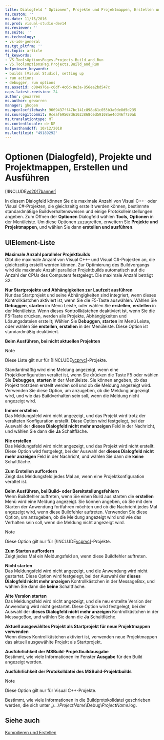 ```yaml
---
title: Dialogfeld " Optionen", Projekte und Projektmappen, Erstellen und Ausführen | Microsoft-Dokumentation
ms.custom: ''
ms.date: 11/15/2016
ms.prod: visual-studio-dev14
ms.reviewer: ''
ms.suite: ''
ms.technology:
- vs-ide-general
ms.tgt_pltfrm: ''
ms.topic: article
f1_keywords:
- VS.ToolsOptionsPages.Projects.Build_and_Run
- VS.ToolsOptionsPag.Projects.Build_and_Run
helpviewer_keywords:
- builds [Visual Studio], setting up
- run actions
- debugger, run options
ms.assetid: c884976e-c0df-4c6d-8e3a-856ea2bd547c
caps.latest.revision: 24
author: gewarren
ms.author: gewarren
manager: ghogen
ms.openlocfilehash: 9669437ff47bc141c898a61c055b3a0de8d5d235
ms.sourcegitcommit: 9ceaf69568d61023868ced59108ae4dd46f720ab
ms.translationtype: MT
ms.contentlocale: de-DE
ms.lasthandoff: 10/12/2018
ms.locfileid: "49189292"
---
```

# <a name="options-dialog-box--projects-and-solutions-build-and-run"></a>Optionen (Dialogfeld), Projekte und Projektmappen, Erstellen und Ausführen
[!INCLUDE[vs2017banner](../../includes/vs2017banner.md)]

  
In diesem Dialogfeld können Sie die maximale Anzahl von Visual C++- oder Visual C#-Projekten, die gleichzeitig erstellt werden können, bestimmte standardmäßige Buildverhaltensweisen und einige Protokolleinstellungen angeben. Zum Öffnen der **Optionen** Dialogfeld wählen **Tools**, **Optionen** in der Menüleiste. Um diese Optionen zuzugreifen, erweitern Sie **Projekte und Projektmappen**, und wählen Sie dann **erstellen und ausführen**.  
  
## <a name="uielement-list"></a>UIElement-Liste  
 **Maximale Anzahl paralleler Projektbuilds**  
 Gibt die maximale Anzahl von Visual C++- und Visual C#-Projekten an, die gleichzeitig erstellt werden können. Zur Optimierung des Buildvorgangs wird die maximale Anzahl paralleler Projektbuilds automatisch auf die Anzahl der CPUs des Computers festgelegt. Die maximale Anzahl beträgt 32.  
  
 **Nur Startprojekte und Abhängigkeiten zur Laufzeit ausführen**  
 Nur das Startprojekt und seine Abhängigkeiten sind integriert, wenn dieses Kontrollkästchen aktiviert ist, wenn Sie die F5-Taste auswählen. Wählen Sie **Debuggen**, **starten** im Menü Leiste, oder wählen Sie **erstellen**, **erstellen** in der Menüleiste. Wenn dieses Kontrollkästchen deaktiviert ist, wenn Sie die F5-Taste drücken, werden alle Projekte, Abhängigkeiten und Lösungsdateien erstellt; Wählen Sie **Debuggen**, **starten** im Menü Leiste, oder wählen Sie **erstellen**, **erstellen** in der Menüleiste. Diese Option ist standardmäßig deaktiviert.  
  
 **Beim Ausführen, bei nicht aktuellen Projekten**  
 > [!NOTE]
>  Diese Liste gilt nur für [!INCLUDE[vcprvc](../../includes/vcprvc-md.md)]-Projekte.  
  
 Standardmäßig wird eine Meldung angezeigt, wenn eine Projektkonfiguration veraltet ist, wenn Sie drücken die Taste F5 oder wählen Sie **Debuggen**, **starten** in der Menüleiste. Sie können angeben, ob das Projekt trotzdem erstellt werden soll und ob die Meldung angezeigt wird. Verwenden Sie diese Option, um anzugeben, ob die Meldung angezeigt wird, und wie das Buildverhalten sein soll, wenn die Meldung nicht angezeigt wird.  
  
 **Immer erstellen**  
 Das Meldungsfeld wird nicht angezeigt, und das Projekt wird trotz der veralteten Konfiguration erstellt. Diese Option wird festgelegt, bei der Auswahl der **dieses Dialogfeld nicht mehr anzeigen** Feld in der Nachricht, und wählen Sie dann die **Ja** Schaltfläche.  
  
 **Nie erstellen**  
 Das Meldungsfeld wird nicht angezeigt, und das Projekt wird nicht erstellt. Diese Option wird festgelegt, bei der Auswahl der **dieses Dialogfeld nicht mehr anzeigen** Feld in der Nachricht, und wählen Sie dann die **keine** Schaltfläche.  
  
 **Zum Erstellen auffordern**  
 Zeigt das Meldungsfeld jedes Mal an, wenn eine Projektkonfiguration veraltet ist.  
  
 **Beim Ausführen, bei Build- oder Bereitstellungsfehlern**  
 Wenn Buildfehler auftreten, wenn Sie einen Build aus starten die **erstellen** Menü wird eine Meldung angezeigt. Sie können angeben, ob Sie mit dem Starten der Anwendung fortfahren möchten und ob die Nachricht jedes Mal angezeigt wird, wenn diese Buildfehler auftreten. Verwenden Sie diese Option, um anzugeben, ob die Meldung angezeigt wird und wie das Verhalten sein soll, wenn die Meldung nicht angezeigt wird.  
  
> [!NOTE]
>  Diese Option gilt nur für [!INCLUDE[vcprvc](../../includes/vcprvc-md.md)]-Projekte.  
  
 **Zum Starten auffordern**  
 Zeigt jedes Mal ein Meldungsfeld an, wenn diese Buildfehler auftreten.  
  
 **Nicht starten**  
 Das Meldungsfeld wird nicht angezeigt, und die Anwendung wird nicht gestartet. Diese Option wird festgelegt, bei der Auswahl der **dieses Dialogfeld nicht mehr anzeigen** Kontrollkästchen in der MessageBox, und wählen Sie dann die **keine** Schaltfläche.  
  
 **Alte Version starten**  
 Das Meldungsfeld wird nicht angezeigt, und die neu erstellte Version der Anwendung wird nicht gestartet. Diese Option wird festgelegt, bei der Auswahl der **dieses Dialogfeld nicht mehr anzeigen** Kontrollkästchen in der MessageBox, und wählen Sie dann die **Ja** Schaltfläche.  
  
 **Aktuell ausgewähltes Projekt als Startprojekt für neue Projektmappen verwenden**  
 Wenn dieses Kontrollkästchen aktiviert ist, verwenden neue Projektmappen das aktuell ausgewählte Projekt als Startprojekt.  
  
 **Ausführlichkeit der MSBuild-Projektbuildausgabe**  
 Bestimmt, wie viele Informationen im Fenster **Ausgabe** für den Build angezeigt werden.  
  
 **Ausführlichkeit der Protokolldatei des MSBuild-Projektbuilds**  
 > [!NOTE]
>  Diese Option gilt nur für Visual C++-Projekte.  
  
 Bestimmt, wie viele Informationen in die Buildprotokolldatei geschrieben werden, die sich unter „\\...\\*ProjectName*\Debug\\*ProjectName*.log.  
  
## <a name="see-also"></a>Siehe auch  
 [Kompilieren und Erstellen](../../ide/compiling-and-building-in-visual-studio.md)



